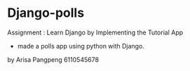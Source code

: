 # Django-polls

Assignment : Learn Django by Implementing the Tutorial App

- made a polls app using python with Django.

by Arisa Pangpeng 6110545678

